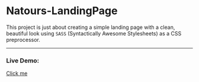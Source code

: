 # Natours-LandingPage

This project is just about creating a simple landing page with a clean, beautiful look using `SASS` (Syntactically Awesome Stylesheets) as a CSS preprocessor.

------
### Live Demo: 
<a href="">Click me</a>
